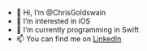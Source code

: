 - 👋 Hi, I’m @ChrisGoldswain
- 👀 I’m interested in iOS
- 🌱 I’m currently programming in Swift
- 📫 You can find me on [LinkedIn](https://www.linkedin.com/in/chrisgoldswain/)

<!---
ChrisGoldswain/ChrisGoldswain is a ✨ special ✨ repository because its `README.md` (this file) appears on your GitHub profile.
You can click the Preview link to take a look at your changes.
--->
